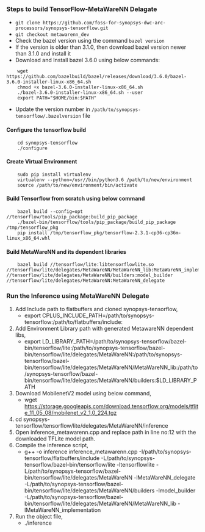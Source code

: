 ### Steps to build TensorFlow-MetaWareNN Delagate

* `git clone https://github.com/foss-for-synopsys-dwc-arc-processors/synopsys-tensorflow.git`
* `git checkout metawarenn_dev`
* Check the bazel version using the command `bazel version`
* If the version is older than 3.1.0, then download bazel version newer than 3.1.0 and install it
* Download and Install bazel 3.6.0 using below commands:
```
    wget https://github.com/bazelbuild/bazel/releases/download/3.6.0/bazel-3.6.0-installer-linux-x86_64.sh
    chmod +x bazel-3.6.0-installer-linux-x86_64.sh
    ./bazel-3.6.0-installer-linux-x86_64.sh --user
    export PATH="$HOME/bin:$PATH"
```
* Update the version number in `/path/to/synopsys-tensorflow/.bazelversion` file

#### Configure the tensorflow build
```
    cd synopsys-tensorflow
    ./configure
```

#### Create Virtual Environment
```
    sudo pip install virtualenv
    virtualenv --python=/usr//bin/python3.6 /path/to/new/environment
    source /path/to/new/environment/bin/activate
```

#### Build Tensorflow from scratch using below command
```
    bazel build --config=opt //tensorflow/tools/pip_package:build_pip_package
    ./bazel-bin/tensorflow/tools/pip_package/build_pip_package /tmp/tensorflow_pkg
    pip install /tmp/tensorflow_pkg/tensorflow-2.3.1-cp36-cp36m-linux_x86_64.whl
```

#### Build MetaWareNN and its dependent libraries
```
    bazel build //tensorflow/lite:libtensorflowlite.so //tensorflow/lite/delegates/MetaWareNN/MetaWareNN_lib:MetaWareNN_implementation //tensorflow/lite/delegates/MetaWareNN/builders:model_builder //tensorflow/lite/delegates/MetaWareNN:MetaWareNN_delegate
```
### Run the Inference using MetaWareNN Delegate
1.  Add Include path to flatbuffers and cloned synopsys-tensorflow,
    * export CPLUS_INCLUDE_PATH=/path/to/synopsys-tensorflow:/path/to/flatbuffers/include:
2.  Add Environment Library path with generated MetawareNN dependent libs,
      * export LD_LIBRARY_PATH=/path/to/synopsys-tensorflow/bazel-bin/tensorflow/lite:/path/to/synopsys-tensorflow/bazel-bin/tensorflow/lite/delegates/MetaWareNN:/path/to/synopsys-tensorflow/bazel-bin/tensorflow/lite/delegates/MetaWareNN/MetaWareNN_lib:/path/to/synopsys-tensorflow/bazel-bin/tensorflow/lite/delegates/MetaWareNN/builders:$LD_LIBRARY_PATH
3. Download MobilenetV2 model using below command,
    * wget https://storage.googleapis.com/download.tensorflow.org/models/tflite_11_05_08/mobilenet_v2_1.0_224.tgz
4. cd synopsys-tensorflow/tensorflow/lite/delegates/MetaWareNN/inference
5. Open inference_metawarenn.cpp and replace path in line no:12 with the downloaded TFLite model path.
6. Compile the inference script, 
    *   g++ -o inference inference_metawarenn.cpp -I/path/to/synopsys-tensorflow/flatbuffers/include -L/path/to/synopsys-tensorflow/bazel-bin/tensorflow/lite -ltensorflowlite -L/path/to/synopsys-tensorflow/bazel-bin/tensorflow/lite/delegates/MetaWareNN -lMetaWareNN_delegate -L/path/to/synopsys-tensorflow/bazel-bin/tensorflow/lite/delegates/MetaWareNN/builders -lmodel_builder -L/path/to/synopsys-tensorflow/bazel-bin/tensorflow/lite/delegates/MetaWareNN/MetaWareNN_lib -lMetaWareNN_implementation
7. Run the object file,
    *   ./inference
